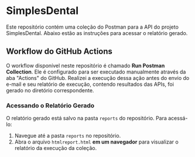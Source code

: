 # SimplesDental

Este repositório contém uma coleção do Postman para a API do projeto SimplesDental. Abaixo estão as instruções para acessar o relatório gerado.



## Workflow do GitHub Actions

O workflow disponível neste repositório é chamado **Run Postman Collection**. Ele é configurado para ser executado manualmente através da aba "Actions" do GitHub.
Realizei a execução dessa ação antes do envio do e-mail e seu relatório de execução, contendo resultados das APIs, foi gerado no diretório correspondente.


### Acessando o Relatório Gerado

O relatório gerado está salvo na pasta `reports` do repositório. Para acessá-lo:

1. Navegue até a pasta `reports` no repositório.
2. Abra o arquivo `htmlreport.html` **em um navegador** para visualizar o relatório da execução da coleção.

